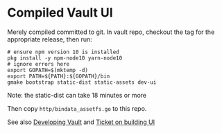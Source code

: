 # Compiled Vault UI

Merely compiled committed to git. In vault repo, checkout the tag for the
appropriate release, then run:

```
# ensure npm version 10 is installed
pkg install -y npm-node10 yarn-node10
# ignore errors here
export GOPATH=$(mktemp -d)
export PATH=${PATH}:${GOPATH}/bin
gmake bootstrap static-dist static-assets dev-ui
```
Note: the static-dist can take 18 minutes or more

Then copy `http/bindata_assetfs.go` to this repo.

See also [Developing
Vault](https://github.com/hashicorp/vault/#developing-vault) and [Ticket on
building UI](https://github.com/hashicorp/vault/issues/4295)
